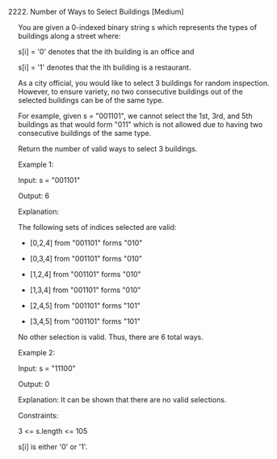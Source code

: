 2222. Number of Ways to Select Buildings
[Medium]

You are given a 0-indexed binary string s which represents the types of buildings along a street where:

s[i] = '0' denotes that the ith building is an office and

s[i] = '1' denotes that the ith building is a restaurant.

As a city official, you would like to select 3 buildings for random inspection. However, to ensure variety, no two consecutive buildings out of the selected buildings can be of the same type.

For example, given s = "001101", we cannot select the 1st, 3rd, and 5th buildings as that would form "011" which is not allowed due to having two consecutive buildings of the same type.

Return the number of valid ways to select 3 buildings.

Example 1:

Input: s = "001101"

Output: 6

Explanation: 

The following sets of indices selected are valid:

- [0,2,4] from "001101" forms "010"

- [0,3,4] from "001101" forms "010"

- [1,2,4] from "001101" forms "010"

- [1,3,4] from "001101" forms "010"

- [2,4,5] from "001101" forms "101"

- [3,4,5] from "001101" forms "101"

No other selection is valid. Thus, there are 6 total ways.

Example 2:

Input: s = "11100"

Output: 0

Explanation: It can be shown that there are no valid selections.
 

Constraints:

3 <= s.length <= 105

s[i] is either '0' or '1'.
